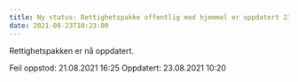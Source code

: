 ```yaml
---
title: Ny status: Rettighetspakke offentlig med hjemmel er oppdatert 23.08.2021
date: 2021-08-23T10:23:00
---
```

Rettighetspakken er nå oppdatert. 

Feil oppstod: 21.08.2021 16:25
Oppdatert: 23.08.2021 10:20
